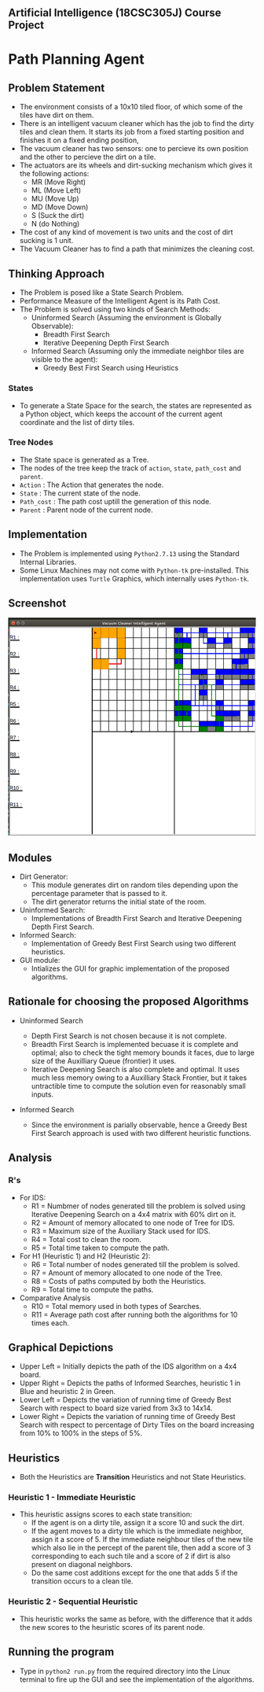 ## Artificial Intelligence (18CSC305J) Course Project

# Path Planning Agent

## Problem Statement

- The environment consists of a 10x10 tiled floor, of which some of the tiles have dirt on them.
- There is an intelligent vacuum cleaner which has the job to find the dirty tiles and clean them. It starts its job from a fixed starting position and finishes it on a fixed ending position,
- The vacuum cleaner has two sensors: one to percieve its own position and the other to percieve the dirt on a tile.
- The actuators are its wheels and dirt-sucking mechanism which gives it the following actions:
	- MR (Move Right)
	- ML (Move Left)
	- MU (Move Up)
	- MD (Move Down)
	- S (Suck the dirt)
	- N (do Nothing)
- The cost of any kind of movement is two units and the cost of dirt sucking is 1 unit.
- The Vacuum Cleaner has to find a path that minimizes the cleaning cost.

## Thinking Approach

- The Problem is posed like a State Search Problem.
- Performance Measure of the Intelligent Agent is its Path Cost.
- The Problem is solved using two kinds of Search Methods:
	- Uninformed Search (Assuming the environment is Globally Observable):
		- Breadth First Search
		- Iterative Deepening Depth First Search
	- Informed Search (Assuming only the immediate neighbor tiles are visible to the agent):
		- Greedy Best First Search using Heuristics

### States

- To generate a State Space for the search, the states are represented as a Python object, which keeps the account of the current agent coordinate and the list of dirty tiles.

### Tree Nodes

- The State space is generated as a Tree.
- The nodes of the tree keep the track of `action`, `state`, `path_cost` and `parent`.
- `Action` : The Action that generates the node.
- `State` : The current state of the node.
- `Path_cost` : The path cost uptill the generation of this node.
- `Parent` : Parent node of the current node.

## Implementation

- The Problem is implemented using `Python2.7.13` using the Standard Internal Libraries.
- Some Linux Machines may not come with `Python-tk` pre-installed. This implementation uses `Turtle` Graphics, which internally uses `Python-tk`.

## Screenshot

![alt text](https://github.com/jbnerd/Path_Planning_Agent/blob/master/Screenshot.png)

## Modules

- Dirt Generator:
	- This module generates dirt on random tiles depending upon the percentage parameter that is passed to it.
	- The dirt generator returns the initial state of the room.
- Uninformed Search:
	- Implementations of Breadth First Search and Iterative Deepening Depth First Search.
- Informed Search:
	- Implementation of Greedy Best First Search using two different heuristics.
- GUI module:
	- Intializes the GUI for graphic implementation of the proposed algorithms.

## Rationale for choosing the proposed Algorithms

- Uninformed Search
	- Depth First Search is not chosen because it is not complete.
	- Breadth First Search is implemented becuase it is complete and optimal; also to check the tight memory bounds it faces, due to large size of the Auxilliary Queue (frontier) it uses.
	- Iterative Deepening Search is also complete and optimal. It uses much less memory owing to a Auxilliary Stack Frontier, but it takes untractible time to compute the solution even for reasonably small inputs.

- Informed Search
	- Since the environment is parially observable, hence a Greedy Best First Search approach is used with two different heuristic functions.

## Analysis

### R's

- For IDS:
	- R1 = Numbmer of nodes generated till the problem is solved using Iterative Deepening Search on a 4x4 matrix with 60% dirt on it.
	- R2 = Amount of memory allocated to one node of Tree for IDS.
	- R3 = Maximum size of the Auxiliary Stack used for IDS.
	- R4 = Total cost to clean the room.
	- R5 = Total time taken to compute the path.
- For H1 (Heuristic 1) and H2 (Heuristic 2):
	- R6 = Total number of nodes generated till the problem is solved.
	- R7 = Amount of memory allocated to one node of the Tree.
	- R8 = Costs of paths computed by both the Heuristics.
	- R9 = Total time to compute the paths.
- Comparative Analysis
	- R10 = Total memory used in both types of Searches.
	- R11 = Average path cost after running both the algorithms for 10 times each.

## Graphical Depictions

- Upper Left = Initially depicts the path of the IDS algorithm on a 4x4 board.
- Upper Right = Depicts the paths of Informed Searches, heuristic 1 in Blue and heuristic 2 in Green.
- Lower Left = Depicts the variation of running time of Greedy Best Search with respect to board size varied from 3x3 to 14x14.
- Lower Right = Depicts the variation of running time of Greedy Best Search with respect to percentage of Dirty Tiles on the board increasing from 10% to 100% in the steps of 5%.

## Heuristics

- Both the Heuristics are **Transition** Heuristics and not State Heuristics.

### Heuristic 1 - Immediate Heuristic

- This heuristic assigns scores to each state transition:
	- If the agent is on a dirty tile, assign it a score 10 and suck the dirt.
	- If the agent moves to a dirty tile which is the immediate neighbor, assign it a score of 5. If the immediate neighbour tiles of the new tile which also lie in the percept of the parent tile, then add a score of 3 corresponding to each such tile and a score of 2 if dirt is also present on diagonal neighbors.
	- Do the same cost additions except for the one that adds 5 if the transition occurs to a clean tile.

### Heuristic 2 - Sequential Heuristic

- This heuristic works the same as before, with the difference that it adds the new scores to the heuristic scores of its parent node.

## Running the program

- Type in `python2 run.py` from the required directory into the Linux terminal to fire up the GUI and see the implementation of the algorithms.

